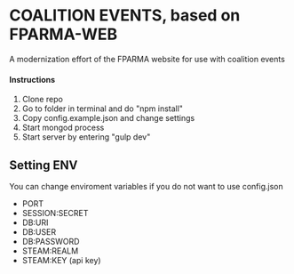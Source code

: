 # COALITION EVENTS, based on FPARMA-WEB
A modernization effort of the FPARMA website for use with coalition events

#### Instructions
1. Clone repo
2. Go to folder in terminal and do "npm install"
3. Copy config.example.json and change settings
4. Start mongod process
5. Start server by entering "gulp dev"

## Setting ENV
You can change enviroment variables if you do not want to use config.json

* PORT
* SESSION:SECRET
* DB:URI
* DB:USER
* DB:PASSWORD
* STEAM:REALM
* STEAM:KEY (api key)
